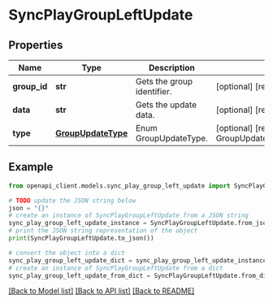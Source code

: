 # SyncPlayGroupLeftUpdate


## Properties

Name | Type | Description | Notes
------------ | ------------- | ------------- | -------------
**group_id** | **str** | Gets the group identifier. | [optional] [readonly] 
**data** | **str** | Gets the update data. | [optional] [readonly] 
**type** | [**GroupUpdateType**](GroupUpdateType.md) | Enum GroupUpdateType. | [optional] [readonly] [default to GroupUpdateType.GROUPLEFT]

## Example

```python
from openapi_client.models.sync_play_group_left_update import SyncPlayGroupLeftUpdate

# TODO update the JSON string below
json = "{}"
# create an instance of SyncPlayGroupLeftUpdate from a JSON string
sync_play_group_left_update_instance = SyncPlayGroupLeftUpdate.from_json(json)
# print the JSON string representation of the object
print(SyncPlayGroupLeftUpdate.to_json())

# convert the object into a dict
sync_play_group_left_update_dict = sync_play_group_left_update_instance.to_dict()
# create an instance of SyncPlayGroupLeftUpdate from a dict
sync_play_group_left_update_from_dict = SyncPlayGroupLeftUpdate.from_dict(sync_play_group_left_update_dict)
```
[[Back to Model list]](../README.md#documentation-for-models) [[Back to API list]](../README.md#documentation-for-api-endpoints) [[Back to README]](../README.md)


